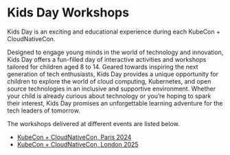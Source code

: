 # Kids Day Workshops

Kids Day is an exciting and educational experience during each KubeCon + CloudNativeCon.

Designed to engage young minds in the world of technology and innovation, Kids Day offers a fun-filled day of interactive activities and workshops tailored for children aged 8 to 14. Geared towards inspiring the next generation of tech enthusiasts, Kids Day provides a unique opportunity for children to explore the world of cloud computing, Kubernetes, and open source technologies in an inclusive and supportive environment. Whether your child is already curious about technology or you’re hoping to spark their interest, Kids Day promises an unforgettable learning adventure for the tech leaders of tomorrow.

The workshops delivered at different events are listed below.

* [KubeCon + CloudNativeCon, Paris 2024](paris-2024.md)
* [KubeCon + CloudNativeCon, London 2025](london-2025.md)
